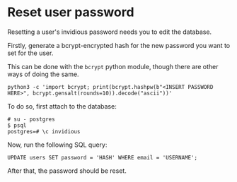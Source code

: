 # Reset user password

Resetting a user's invidious password needs you to edit the database.

Firstly, generate a bcrypt-encrypted hash for the new password you want to set for the user.

This can be done with the `bcrypt` python module, though there are other ways of doing the same.

```
python3 -c 'import bcrypt; print(bcrypt.hashpw(b"<INSERT PASSWORD HERE>", bcrypt.gensalt(rounds=10)).decode("ascii"))'
```

To do so, first attach to the database:
```
# su - postgres
$ psql
postgres=# \c invidious
```

Now, run the following SQL query:
```
UPDATE users SET password = 'HASH' WHERE email = 'USERNAME';
```

After that, the password should be reset.
